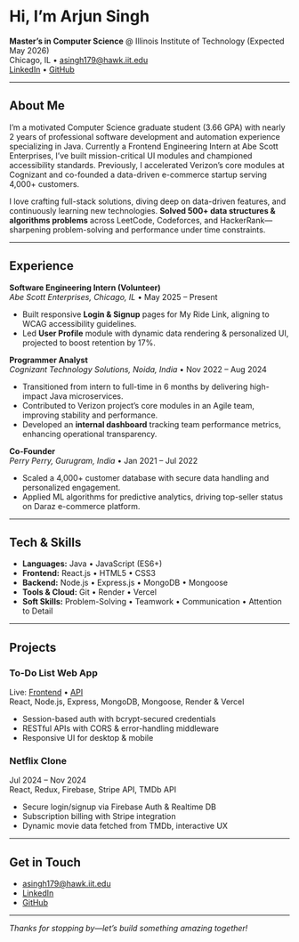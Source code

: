 # Hi, I’m Arjun Singh 

**Master’s in Computer Science** @ Illinois Institute of Technology (Expected May 2026)  
Chicago, IL • asingh179@hawk.iit.edu  
[LinkedIn](https://www.linkedin.com/in/arjun-singh2811/) • [GitHub](https://github.com/Arjun2811)

---

## About Me
I’m a motivated Computer Science graduate student (3.66 GPA) with nearly 2 years of professional software development and automation experience specializing in Java. Currently a Frontend Engineering Intern at Abe Scott Enterprises, I’ve built mission-critical UI modules and championed accessibility standards. Previously, I accelerated Verizon’s core modules at Cognizant and co-founded a data-driven e-commerce startup serving 4,000+ customers.

I love crafting full-stack solutions, diving deep on data-driven features, and continuously learning new technologies.
**Solved 500+ data structures & algorithms problems** across LeetCode, Codeforces, and HackerRank—sharpening problem-solving and performance under time constraints.

---

## Experience

**Software Engineering Intern (Volunteer)**  
_Abe Scott Enterprises, Chicago, IL_ • May 2025 – Present  
- Built responsive **Login & Signup** pages for My Ride Link, aligning to WCAG accessibility guidelines.  
- Led **User Profile** module with dynamic data rendering & personalized UI, projected to boost retention by 17%.  

**Programmer Analyst**  
_Cognizant Technology Solutions, Noida, India_ • Nov 2022 – Aug 2024  
- Transitioned from intern to full-time in 6 months by delivering high-impact Java microservices.  
- Contributed to Verizon project’s core modules in an Agile team, improving stability and performance.  
- Developed an **internal dashboard** tracking team performance metrics, enhancing operational transparency.  

**Co-Founder**  
_Perry Perry, Gurugram, India_ • Jan 2021 – Jul 2022  
- Scaled a 4,000+ customer database with secure data handling and personalized engagement.  
- Applied ML algorithms for predictive analytics, driving top-seller status on Daraz e-commerce platform.  

---

## Tech & Skills

- **Languages:** Java • JavaScript (ES6+) 
- **Frontend:** React.js • HTML5 • CSS3 
- **Backend:** Node.js • Express.js • MongoDB • Mongoose  
- **Tools & Cloud:** Git  • Render • Vercel   
- **Soft Skills:** Problem-Solving • Teamwork • Communication • Attention to Detail  

---

## Projects

### To-Do List Web App  
Live: [Frontend](https://todo-frontend-orpin-psi.vercel.app) • [API](https://todo-backend-c53w.onrender.com/api)  
React, Node.js, Express, MongoDB, Mongoose, Render & Vercel  
- Session-based auth with bcrypt-secured credentials  
- RESTful APIs with CORS & error-handling middleware  
- Responsive UI for desktop & mobile  

### Netflix Clone  
Jul 2024 – Nov 2024  
React, Redux, Firebase, Stripe API, TMDb API  
- Secure login/signup via Firebase Auth & Realtime DB  
- Subscription billing with Stripe integration  
- Dynamic movie data fetched from TMDb, interactive UX  

---

## Get in Touch

- asingh179@hawk.iit.edu  
- [LinkedIn](https://www.linkedin.com/in/arjun-singh2811/)  
- [GitHub](https://github.com/Arjun2811)  

---

*Thanks for stopping by—let’s build something amazing together!*  

